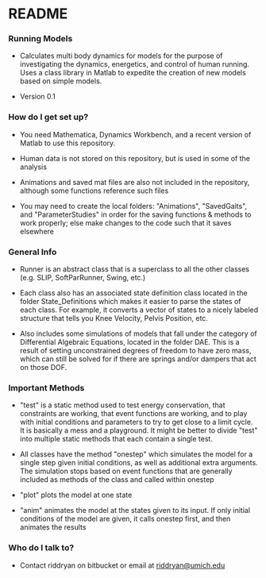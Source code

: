 # README #

### Running Models ###

* Calculates multi body dynamics for models for the purpose of investigating the dynamics, energetics, and control of human running.  Uses a class library in Matlab to expedite the creation of new models based on simple models.

* Version 0.1

### How do I get set up? ###

* You need Mathematica, Dynamics Workbench, and a recent version of Matlab to use this repository.

* Human data is not stored on this repository, but is used in some of the analysis

* Animations and saved mat files are also not included in the repository, although some functions reference such files

* You may need to create the local folders: "Animations", "SavedGaits", and "ParameterStudies" in order for the saving functions & methods to work properly; else make changes to the code such that it saves elsewhere

### General Info ###
* Runner is an abstract class that is a superclass to all the other classes (e.g. SLIP, SoftParRunner, Swing, etc.)

* Each class also has an associated state definition class located in the folder State_Definitions which makes it easier to parse the states of each class.  For example, it converts a vector of states to a nicely labeled structure that tells you Knee Velocity, Pelvis Position, etc.

* Also includes some simulations of models that fall under the category of Differential Algebraic Equations, located in the folder DAE.  This is a result of setting unconstrained degrees of freedom to have zero mass, which can still be solved for if there are springs and/or dampers that act on those DOF.

### Important Methods  ###

* "test" is a static method used to test energy conservation, that constraints are working, that event functions are working, and to play with initial conditions and parameters to try to get close to a limit cycle.  It is basically a mess and a playground.  It might be better to divide "test" into multiple static methods that each contain a single test.

* All classes have the method "onestep" which simulates the model for a single step given initial conditions, as well as additional extra arguments.  The simulation stops based on event functions that are generally included as methods of the class and called within onestep

* "plot" plots the model at one state

* "anim" animates the model at the states given to its input.  If only initial conditions of the model are given, it calls onestep first, and then animates the results

### Who do I talk to? ###

* Contact riddryan on bitbucket or email at riddryan@umich.edu